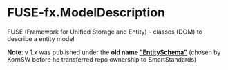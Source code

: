 # FUSE-fx.ModelDescription

FUSE (Framework for Unified Storage and Entity) - classes (DOM) to describe a entity model

**Note**: v 1.x was published under the **old name ["EntitySchema"](https://www.nuget.org/packages/EntitySchema)** (chosen by KornSW before he transferred repo ownership to SmartStandards)







